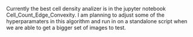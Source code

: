 Currently the best cell density analizer is in the jupyter notebook Cell_Count_Edge_Convexity.
I am planning to adjust some of the hyperparamaters in this algorithm and run in on a standalone
script when we are able to get a bigger set of images to test.  	